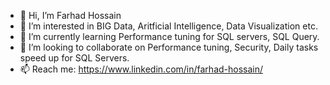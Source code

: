 - 👋 Hi, I’m Farhad Hossain
- 👀 I’m interested in BIG Data, Aritficial Intelligence, Data Visualization etc.
- 🌱 I’m currently learning Performance tuning for SQL servers, SQL Query.
- 💞️ I’m looking to collaborate on Performance tuning, Security, Daily tasks speed up for SQL Servers.
- 📫 Reach me: https://www.linkedin.com/in/farhad-hossain/

<!---
beeFarhad/beeFarhad is a ✨ special ✨ repository because its `README.md` (this file) appears on your GitHub profile.
You can click the Preview link to take a look at your changes.
--->
